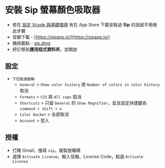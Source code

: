 # 安裝 Sip 螢幕顏色吸取器

  * 若在 [設定 Xcode 與基礎環境](../01-Base) 有在 App Store 下載安裝過 **Sip** 的話就不用做此步驟
  * 官網下載 - [https://sipapp.io/](https://sipapp.io/)
  * 備用載點 - [sip.dmg](https://cdn.ioa.tw/MacEnvInit/sip.dmg)
  * 把它移到**應用程式資料夾**，並開啟

## 設定
  * `下拉點選齒輪`
    * `General` > `Show color history` 將 `Number of colors in color history` 取消
    * `Formats` > `CSS` 將 `All caps` 取消
    * `Shortcuts` > 只留 `General` 的 `Show Magnifier`，並且設定快捷鍵為 `command + shift + e`
    * `Color Docker` > 全部取消
    * `Account` > 登入
    
## 授權

  * 打開 Gmail，搜尋 `sip`，複製授權碼
  * 選擇 `Activate License`，輸入信箱、License Code，點選 `Activate License`

